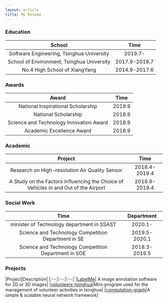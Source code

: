 ```yaml
---
layout: article
title: My Resume
---
```


### Education

|School|Time|
|:-:|:-:|
|Software Engineering, Tsinghua University|2019.7-|
|School of Environment, Tsinghua University|2017.9-2018.7 |
|No.4 High School of XiangYang|2014.9-2017.6|

### Awards

|Award|Time|
|:-:|:-:|
|National Inspirational Scholarship|2019.9|
|National Scholarship|2018.9|
|Science and Technology Innovation Award|2018.9|
|Academic Excellence Award|2018.9|


### Academic

|Project|Time|
|:-:|:-:|
|Research on High-resolution Air Quality Sensor|    2018.4-2019.4|
|A Study on the Factors Influencing the Choice of Vehicles in and Out of the Airport |2018.9-2019.4|

### Social Work

|Time|Department|
|:--:|:--:|
|minister of Technology department in SSAST|2020.1-|     
|Science and Technology Competition Department in SE|2019.5-2020.1 |
|Science and Technology Competition Department in SOE|2018.3-2019.5|

### Projects

|Project|Description|
|:--:|:--:|:--:|
|[LabelMe](https://github/jameslahm/labelme)| A image annotation software for 2D or 3D images|
|[volunteers-tsinghua](https://github/jameslahm/volunteers-tsinghua)|Mini-program used for the management of volunteer activities in tsinghua|
|[computation-graph](https://github/jameslahm/computation-graph)|A simple & scalable neural network framework|





